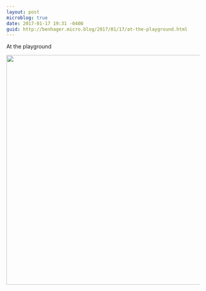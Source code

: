 ```yaml
---
layout: post
microblog: true
date: 2017-01-17 19:31 -0400
guid: http://benhager.micro.blog/2017/01/17/at-the-playground.html
---
```

At the playground

<img src="http://hager.blog/uploads/2017/a6917d6fbc.jpg" width="600" height="600" />
